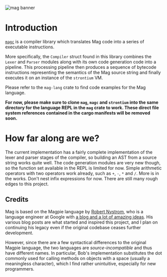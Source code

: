 ![mag banner](https://world-of-music.at/downloads/bird-banner.png)

# Introduction

[`magc`](https://github.com/mag-language/magc) is a compiler library which translates Mag code into a series of executable instructions.

More specifically, the `Compiler` struct found in this library combines the `Lexer` and `Parser` modules along with its own code generation code into a pipeline. This processing pipeline then produces a sequence of bytecode instructions representing the semantics of the Mag source string and finally executes it on an instance of the `strontium` VM.

Please refer to the `mag-lang` crate to find code examples for the Mag language.

**For now, please make sure to clone `mag`, `magc` and `strontium` into the same directory for the language REPL in the `mag` crate to work. These direct file system references contained in the cargo manifests will be removed soon.**

# How far along are we?

The current implementation has a fairly complete implementation of the lexer and parser stages of the compiler, so building an AST from a source string works quite well. The code generation modules are very new though, so the function set available in the REPL is limited for now. Simple arithmetic operators with two operators work already, such as `+`, `-`, `*` and `/`. More is in the works. Don't nest infix expressions for now. There are still many rough edges to this project.

## Credits

Mag is based on the Magpie language by [Robert Nystrom](http://stuffwithstuff.com/), who is a language engineer at Google with [a blog and a lot of amazing ideas](http://journal.stuffwithstuff.com/category/magpie/). His various blog posts are what started and inspired this project, and I plan on continuing his legacy even if the original codebase ceases further development.

However, since there are a few syntactical differences to the original Magpie language, the two languages are *source-incompatible* and thus have different names. In particular, Bob's implementation substitutes the dot commonly used for calling methods on objects with a space (usually a meaningless character), which I find rather unintuitive, especially for new programmers.